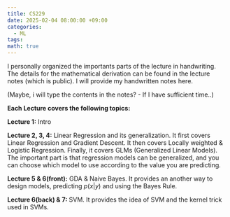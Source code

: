 ```yaml
---
title: CS229
date: 2025-02-04 08:00:00 +09:00
categories:
  - ML
tags:
math: true
---
```


I personally organized the importants parts of the lecture in handwriting. The details for the mathematical derivation can be found in the lecture notes (which is public). I will provide my handwritten notes here. 

(Maybe, i will type the contents in the notes? - If I have sufficient time..)

**Each Lecture covers the following topics:**

**Lecture 1:** Intro

**Lecture 2, 3, 4:** Linear Regression and its generalization. It first covers Linear Regression and Gradient Descent. It then covers Locally weighted & Logistic Regression. Finally, it covers GLMs (Generalized Linear Models). 
The important part is that regression models can be generalized, and you can choose which model to use according to the value you are predicting.

**Lecture 5 & 6(front):** GDA & Naive Bayes. It provides an another way to design models, predicting $p(x|y)$ and using the Bayes Rule.

**Lecture 6(back) & 7:** SVM. It provides the idea of SVM and the kernel trick used in SVMs. 





